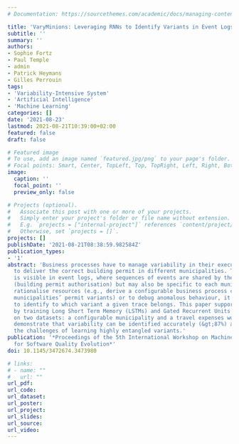 ```yaml
---
# Documentation: https://sourcethemes.com/academic/docs/managing-content/

title: 'VaryMinions: Leveraging RNNs to Identify Variants in Event Logs'
subtitle: ''
summary: ''
authors:
- Sophie Fortz
- Paul Temple
- admin
- Patrick Heymans
- Gilles Perrouin
tags:
- 'Variability-Intensive System'
- 'Artificial Intelligence'
- 'Machine Learning'
categories: []
date: '2021-08-23'
lastmod: 2021-08-21T10:39:00+02:00
featured: false
draft: false

# Featured image
# To use, add an image named `featured.jpg/png` to your page's folder.
# Focal points: Smart, Center, TopLeft, Top, TopRight, Left, Right, BottomLeft, Bottom, BottomRight.
image:
  caption: ''
  focal_point: ''
  preview_only: false

# Projects (optional).
#   Associate this post with one or more of your projects.
#   Simply enter your project's folder or file name without extension.
#   E.g. `projects = ["internal-project"]` references `content/project/deep-learning/index.md`.
#   Otherwise, set `projects = []`.
projects: []
publishDate: '2021-08-21T08:38:59.982584Z'
publication_types:
- '1'
abstract: 'Business processes have to manage variability in their execution, e.g.,
  to deliver the correct building permit in different municipalities. This variability
  is visible in event logs, where sequences of events are shared by the core process
  (building permit authorisation) but may also be specific to each municipality. To
  rationalise resources (e.g., derive a configurable business process capturing all
  municipalities’ permit variants) or to debug anomalous behaviour, it is mandatory
  to identify to which variant a given trace belongs. This paper supports this task
  by training Long Short Term Memory (LSTMs) and Gated Recurrent Units (GRUs) algorithms
  on two datasets: a configurable municipality and a travel expenses workflow. We
  demonstrate that variability can be identified accurately (&gt;87%) and discuss
  the challenges of learning highly entangled variants.'
publication: '*Proceedings of the 5th International Workshop on Machine Learning Techniques
  for Software Quality Evolution*'
doi: 10.1145/3472674.3473980

# links:
# - name: ""
#   url: ""
url_pdf:
url_code:
url_dataset:
url_poster:
url_project:
url_slides:
url_source:
url_video: 
---
```

